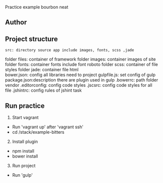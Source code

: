 Practice example bourbon neat

## Author

## Project structure
	src: directory source app include images, fonts, scss ,jade
  folder files: container of framework 
  folder images: container images of site
  folder fonts: container fonts include font roboto
  folder scss: container of file styles
  folder jade: container file html   
	bower.json: config all libraries need to project
	gulpfile.js: set config of gulp
	package.json:description there are plugin used in gulp
	.bowerrc: path folder vendor
	.editorconfig: config code styles
	.jscsrc: config code styles for all file
	.jshintrc: config rules of jshint task 
## Run practice
1. Start vagrant
 - Run 'vagrant up' after 'vagrant ssh'
 - cd /stack/example-bitters
2. Install plugin
 - npm install
 - bower install
3. Run project
 - Run 'gulp'

